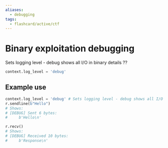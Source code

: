 ```yaml
---
aliases:
  - debugging
tags:
  - flashcard/active/ctf
---
```


# Binary exploitation debugging

Sets logging level - debug shows all I/O in binary details
??
```py
context.log_level = 'debug' 
```
<!--SR:!2024-12-15,1,230-->

## Example use
```py
context.log_level = 'debug' # Sets logging level - debug shows all I/O
r.sendline(b"Hello")
# Shows:
# [DEBUG] Sent 6 bytes:
#     b'Hello\n'

r.recv()
# Shows:
# [DEBUG] Received 10 bytes:
#     b'Response\n'
```